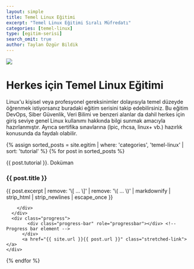 ```yaml
---
layout: simple
title: Temel Linux Eğitimi
excerpt: "Temel Linux Eğitimi Sıralı Müfredatı"
categories: [temel-linux]
type: [egitim-serisi]
search_omit: true
author: Taylan Özgür Bildik
---
```


<div class="row">
 <div class="col-md-3 order-md-2">
    <img class="card-img" src="{{ site.url }}/data/img/temel-linux.png">
  </div>
  <div class="col-md-9 order-md-1">
    <h1>Herkes için Temel Linux Eğitimi</h1>
    <p>Linux'u kişisel veya profesyonel gereksinimler dolayısıyla temel düzeyde öğrenmek istiyorsanız buradaki eğitim serisini takip edebilirsiniz. Bu eğitim DevOps, Siber Güvenlik, Veri Bilimi ve benzeri alanlar da dahil herkes için giriş seviye genel Linux kullanımı hakkında bilgi sunmak amacıyla hazırlanmıştır. Ayrıca sertifika sınavlarına (lpic, rhcsa, linux+ vb.) hazırlık konusunda da faydalı olabilir.</p>
  </div>
</div>

<div class="row mb-2">
  {% assign sorted_posts = site.egitim | where: 'categories', 'temel-linux' | sort: 'tutorial' %}
{% for post in sorted_posts %}
  <div class="col-md-6">
    <div class="no-gutters border rounded overflow-hidden mb-4 shadow-sm h-md-250 position-relative">
      <div class="row">
        <div class="col-sm-3 d-flex align-self-center justify-content-center ">
          <img class="responsive ml-3" src="{{ site.url }}/egitim/{{ page.categories }}/{{ post.cover }}" alt="">
        </div>
        <div class="col-sm-9 p-4">
          <div class="d-flex align-self-center justify-content-between">
            <div>
              <p class="text-primary">{{ post.tutorial }}. Doküman</p>
            </div>
            <div>
              <p class="readStatus"></p>
            </div>
          </div>
          <h3 class="mb-0">{{ post.title }}</h3>
          <p class="card-text mb-auto">{{ post.excerpt | remove: '\[ ... \]' | remove: '\( ... \)' | markdownify | strip_html | strip_newlines | escape_once }}</p>
        
        </div>
      </div>
      <div class="progress">
            <div class="progress-bar" role="progressbar"></div> <!-- Progress bar element -->
          </div>
          <a href="{{ site.url }}{{ post.url }}" class="stretched-link"></a>
    </div>
  </div>
{% endfor %}


</div>

<script src="{{ site.url }}/assets/js/temel-linux.js"></script>



  
  

